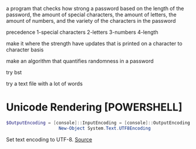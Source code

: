 a program that checks how strong a password based on the length of the password, the amount of special characters, the amount of letters, the amount of numbers, and the variety of the characters in the password

precedence
1-special characters
2-letters
3-numbers
4-length

make it where the strength have updates that is printed on a character to character basis

make an algorithm that quantifies randomness in a password

try bst

try a text file with a lot of words

# Unicode Rendering [POWERSHELL]

```powershell
$OutputEncoding = [console]::InputEncoding = [console]::OutputEncoding =
                    New-Object System.Text.UTF8Encoding
```
Set text encoding to UTF-8. [Source](https://stackoverflow.com/questions/40098771/changing-powershells-default-output-encoding-to-utf-8)
